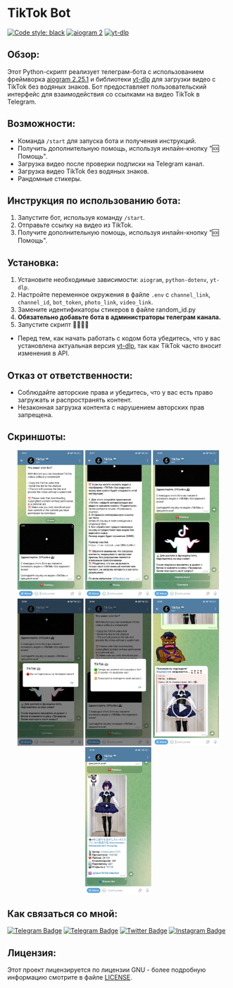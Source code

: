 # TikTok Bot

[![Code style: black](https://img.shields.io/badge/code%20style-black-000000.svg)](https://github.com/psf/black) [![aiogram 2](https://img.shields.io/badge/aiogram-2-%234FC3F7)](https://docs.aiogram.dev/en/v2.25.1/) [![yt-dlp](https://img.shields.io/badge/yt--dlp-2024.5.27-%230077B5)](https://github.com/yt-dlp/yt-dlp)

## Обзор:
Этот Python-скрипт реализует телеграм-бота с использованием фреймворка [aiogram 2.25.1](https://docs.aiogram.dev/en/v2.25.1/) и библиотеки [yt-dlp](https://pypi.org/project/yt-dlp/) для загрузки видео с TikTok без водяных знаков. Бот предоставляет пользовательский интерфейс для взаимодействия со ссылками на видео TikTok в Telegram.

## Возможности:
- Команда `/start` для запуска бота и получения инструкций.
- Получить дополнительную помощь, используя инлайн-кнопку "🆘 Помощь".
- Загрузка видео после проверки подписки на Telegram канал.
- Загрузка видео TikTok без водяных знаков.
- Рандомные стикеры.

## Инструкция по использованию бота:
1. Запустите бот, используя команду `/start`.
2. Отправьте ссылку на видео из TikTok.
3. Получите дополнительную помощь, используя инлайн-кнопку "🆘 Помощь".

## Установка:
1. Установите необходимые зависимости: `aiogram`, `python-dotenv`, `yt-dlp`.
2. Настройте переменное окружения в файле `.env` с `channel_link`, `channel_id`, `bot_token`, `photo_link`, `video_link`.
3. Замените идентификаторы стикеров в файле random_id.py
4. **Обязательно добавьте бота в администраторы телеграм канала.**
5. Запустите скрипт 🤗🤗🤗🤗

- Перед тем, как начать работать с кодом бота убедитесь, что у вас установлена актуальная версия [yt-dlp](https://pypi.org/project/yt-dlp/), так как TikTok часто вносит изменения в API.

## Отказ от ответственности:
- Соблюдайте авторские права и убедитесь, что у вас есть право загружать и распространять контент.
- Незаконная загрузка контента с нарушением авторских прав запрещена.

## Скриншоты:
<p align="center">
  <img src="https://github.com/OFFpolice/TikTok-Bot-Local/blob/main/photo/start.jpg" alt="Start" width="150"/>
  <img src="https://github.com/OFFpolice/TikTok-Bot-Local/blob/main/photo/help.jpg" alt="Help" width="150"/>
  <img src="https://github.com/OFFpolice/TikTok-Bot-Local/blob/main/photo/subscription.jpg" alt="Subscription" width="150"/>
  <img src="https://github.com/OFFpolice/TikTok-Bot-Local/blob/main/photo/subscription_no.jpg" alt="Subscription No" width="150"/>
  <img src="https://github.com/OFFpolice/TikTok-Bot-Local/blob/main/photo/subscription_yes.jpg" alt="Subscription Yes" width="150"/>
  <img src="https://github.com/OFFpolice/TikTok-Bot-Local/blob/main/photo/downloads.jpg" alt="Downloads" width="150"/>
  <img src="https://github.com/OFFpolice/TikTok-Bot-Local/blob/main/photo/downloads_video.jpg" alt="Downloads Video" width="150"/>
</p>

## Как связаться со мной:
[![Telegram Badge](https://img.shields.io/badge/Contact-blue?style=flat&logo=telegram&logoColor=white)](https://t.me/OFFpolice) [![Telegram Badge](https://img.shields.io/badge/Channel-blue?style=flat&logo=telegram&logoColor=white)](https://t.me/OFFpolice2069) [![Twitter Badge](https://img.shields.io/twitter/follow/:OFFpolice2077)](https://x.com/OFFpolice2077) [![Instagram Badge](https://img.shields.io/badge/-Instagram-E4405F?style=flat&logo=instagram&logoColor=white)](https://www.instagram.com/offpolice2077)

## Лицензия:
Этот проект лицензируется по лицензии GNU - более подробную информацию смотрите в файле [LICENSE](LICENSE).

